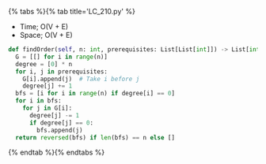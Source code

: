 {% tabs %}{% tab title='LC_210.py' %}

* Time; O(V + E)
* Space; O(V + E)

```py
def findOrder(self, n: int, prerequisites: List[List[int]]) -> List[int]:
  G = [[] for i in range(n)]
  degree = [0] * n
  for i, j in prerequisites:
    G[i].append(j)  # Take i before j
    degree[j] += 1
  bfs = [i for i in range(n) if degree[i] == 0]
  for i in bfs:
    for j in G[i]:
      degree[j] -= 1
      if degree[j] == 0:
        bfs.append(j)
  return reversed(bfs) if len(bfs) == n else []
```

{% endtab %}{% endtabs %}
